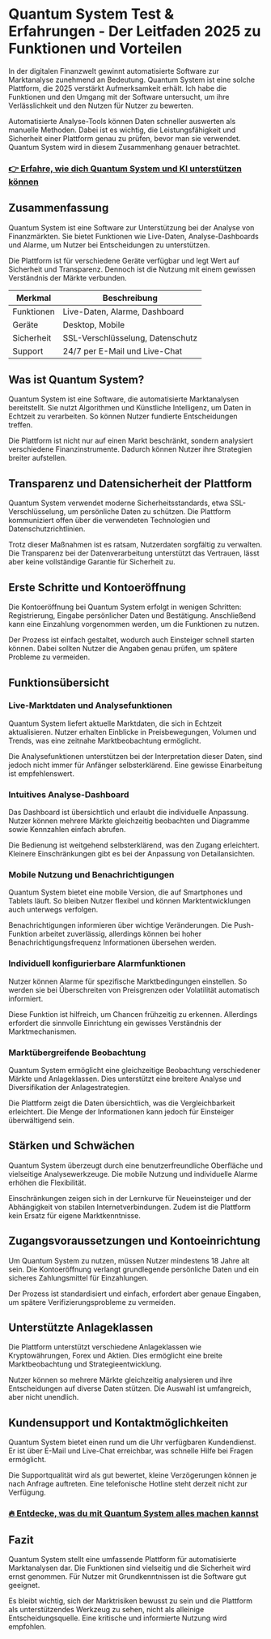 # Quantum System Test & Erfahrungen - Der Leitfaden 2025 zu Funktionen und Vorteilen
   
In der digitalen Finanzwelt gewinnt automatisierte Software zur Marktanalyse zunehmend an Bedeutung. Quantum System ist eine solche Plattform, die 2025 verstärkt Aufmerksamkeit erhält. Ich habe die Funktionen und den Umgang mit der Software untersucht, um ihre Verlässlichkeit und den Nutzen für Nutzer zu bewerten.

Automatisierte Analyse-Tools können Daten schneller auswerten als manuelle Methoden. Dabei ist es wichtig, die Leistungsfähigkeit und Sicherheit einer Plattform genau zu prüfen, bevor man sie verwendet. Quantum System wird in diesem Zusammenhang genauer betrachtet.

### [👉 Erfahre, wie dich Quantum System und KI unterstützen können](https://tinyurl.com/293dwfhm)
## Zusammenfassung  
Quantum System ist eine Software zur Unterstützung bei der Analyse von Finanzmärkten. Sie bietet Funktionen wie Live-Daten, Analyse-Dashboards und Alarme, um Nutzer bei Entscheidungen zu unterstützen.  

Die Plattform ist für verschiedene Geräte verfügbar und legt Wert auf Sicherheit und Transparenz. Dennoch ist die Nutzung mit einem gewissen Verständnis der Märkte verbunden.  

| Merkmal                   | Beschreibung                         |
|---------------------------|------------------------------------|
| Funktionen                | Live-Daten, Alarme, Dashboard      |
| Geräte                    | Desktop, Mobile                     |
| Sicherheit                | SSL-Verschlüsselung, Datenschutz   |
| Support                   | 24/7 per E-Mail und Live-Chat      |

## Was ist Quantum System?  
Quantum System ist eine Software, die automatisierte Marktanalysen bereitstellt. Sie nutzt Algorithmen und Künstliche Intelligenz, um Daten in Echtzeit zu verarbeiten. So können Nutzer fundierte Entscheidungen treffen.

Die Plattform ist nicht nur auf einen Markt beschränkt, sondern analysiert verschiedene Finanzinstrumente. Dadurch können Nutzer ihre Strategien breiter aufstellen.  

## Transparenz und Datensicherheit der Plattform  
Quantum System verwendet moderne Sicherheitsstandards, etwa SSL-Verschlüsselung, um persönliche Daten zu schützen. Die Plattform kommuniziert offen über die verwendeten Technologien und Datenschutzrichtlinien.

Trotz dieser Maßnahmen ist es ratsam, Nutzerdaten sorgfältig zu verwalten. Die Transparenz bei der Datenverarbeitung unterstützt das Vertrauen, lässt aber keine vollständige Garantie für Sicherheit zu.  

## Erste Schritte und Kontoeröffnung  
Die Kontoeröffnung bei Quantum System erfolgt in wenigen Schritten: Registrierung, Eingabe persönlicher Daten und Bestätigung. Anschließend kann eine Einzahlung vorgenommen werden, um die Funktionen zu nutzen.

Der Prozess ist einfach gestaltet, wodurch auch Einsteiger schnell starten können. Dabei sollten Nutzer die Angaben genau prüfen, um spätere Probleme zu vermeiden.  

## Funktionsübersicht  

### Live-Marktdaten und Analysefunktionen  
Quantum System liefert aktuelle Marktdaten, die sich in Echtzeit aktualisieren. Nutzer erhalten Einblicke in Preisbewegungen, Volumen und Trends, was eine zeitnahe Marktbeobachtung ermöglicht.

Die Analysefunktionen unterstützen bei der Interpretation dieser Daten, sind jedoch nicht immer für Anfänger selbsterklärend. Eine gewisse Einarbeitung ist empfehlenswert.  

### Intuitives Analyse-Dashboard  
Das Dashboard ist übersichtlich und erlaubt die individuelle Anpassung. Nutzer können mehrere Märkte gleichzeitig beobachten und Diagramme sowie Kennzahlen einfach abrufen.

Die Bedienung ist weitgehend selbsterklärend, was den Zugang erleichtert. Kleinere Einschränkungen gibt es bei der Anpassung von Detailansichten.  

### Mobile Nutzung und Benachrichtigungen  
Quantum System bietet eine mobile Version, die auf Smartphones und Tablets läuft. So bleiben Nutzer flexibel und können Marktentwicklungen auch unterwegs verfolgen.

Benachrichtigungen informieren über wichtige Veränderungen. Die Push-Funktion arbeitet zuverlässig, allerdings können bei hoher Benachrichtigungsfrequenz Informationen übersehen werden.  

### Individuell konfigurierbare Alarmfunktionen  
Nutzer können Alarme für spezifische Marktbedingungen einstellen. So werden sie bei Überschreiten von Preisgrenzen oder Volatilität automatisch informiert.

Diese Funktion ist hilfreich, um Chancen frühzeitig zu erkennen. Allerdings erfordert die sinnvolle Einrichtung ein gewisses Verständnis der Marktmechanismen.  

### Marktübergreifende Beobachtung  
Quantum System ermöglicht eine gleichzeitige Beobachtung verschiedener Märkte und Anlageklassen. Dies unterstützt eine breitere Analyse und Diversifikation der Anlagestrategien.

Die Plattform zeigt die Daten übersichtlich, was die Vergleichbarkeit erleichtert. Die Menge der Informationen kann jedoch für Einsteiger überwältigend sein.  

## Stärken und Schwächen  
Quantum System überzeugt durch eine benutzerfreundliche Oberfläche und vielseitige Analysewerkzeuge. Die mobile Nutzung und individuelle Alarme erhöhen die Flexibilität.

Einschränkungen zeigen sich in der Lernkurve für Neueinsteiger und der Abhängigkeit von stabilen Internetverbindungen. Zudem ist die Plattform kein Ersatz für eigene Marktkenntnisse.  

## Zugangsvoraussetzungen und Kontoeinrichtung  
Um Quantum System zu nutzen, müssen Nutzer mindestens 18 Jahre alt sein. Die Kontoeröffnung verlangt grundlegende persönliche Daten und ein sicheres Zahlungsmittel für Einzahlungen.

Der Prozess ist standardisiert und einfach, erfordert aber genaue Eingaben, um spätere Verifizierungsprobleme zu vermeiden.  

## Unterstützte Anlageklassen  
Die Plattform unterstützt verschiedene Anlageklassen wie Kryptowährungen, Forex und Aktien. Dies ermöglicht eine breite Marktbeobachtung und Strategieentwicklung.

Nutzer können so mehrere Märkte gleichzeitig analysieren und ihre Entscheidungen auf diverse Daten stützen. Die Auswahl ist umfangreich, aber nicht unendlich.  

## Kundensupport und Kontaktmöglichkeiten  
Quantum System bietet einen rund um die Uhr verfügbaren Kundendienst. Er ist über E-Mail und Live-Chat erreichbar, was schnelle Hilfe bei Fragen ermöglicht.

Die Supportqualität wird als gut bewertet, kleine Verzögerungen können je nach Anfrage auftreten. Eine telefonische Hotline steht derzeit nicht zur Verfügung.  

### [🔥 Entdecke, was du mit Quantum System alles machen kannst](https://tinyurl.com/293dwfhm)
## Fazit  
Quantum System stellt eine umfassende Plattform für automatisierte Marktanalysen dar. Die Funktionen sind vielseitig und die Sicherheit wird ernst genommen. Für Nutzer mit Grundkenntnissen ist die Software gut geeignet.

Es bleibt wichtig, sich der Marktrisiken bewusst zu sein und die Plattform als unterstützendes Werkzeug zu sehen, nicht als alleinige Entscheidungsquelle. Eine kritische und informierte Nutzung wird empfohlen.